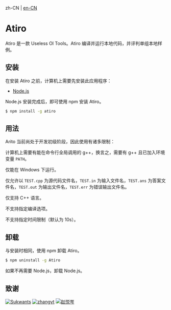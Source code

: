 zh-CN | [en-CN](./README_en-CN.md)

# Atiro

Atiro 是一款 Useless OI Tools。Atiro 编译并运行本地代码，并评判单组本地样例。

## 安装

在安装 Atiro 之前，计算机上需要先安装此应用程序：

  - [Node.js](https://nodejs.org/)

Node.js 安装完成后，即可使用 npm 安装 Atiro。

```bash
$ npm install -g atiro
```

## 用法

Arito 当前尚处于开发初级阶段，因此使用有诸多限制：

计算机上需要有能在命令行全局调用的 g++，换言之，需要有 g++ 且已加入环境变量 ``PATH``。

仅能在 Windows 下运行。

仅允许以 ``TEST.cpp`` 为源代码文件名，``TEST.in`` 为输入文件名，``TEST.ans`` 为答案文件名，``TEST.out`` 为输出文件名，``TEST.err`` 为错误输出文件名。

仅支持 C++ 语言。

不支持指定编译选项。

不支持指定时间限制（默认为 $10\mathrm{s}$）。

## 卸载

与安装时相同，使用 npm 卸载 Atiro。

```bash
$ npm uninstall -g Atiro
```

如果不再需要 Node.js，卸载 Node.js。

## 致谢

[![Sukwants](https://avatars.githubusercontent.com/u/95968907?s=64&v=4)](https://github.com/Sukwants) [![zhangyt](https://avatars.githubusercontent.com/u/115882588?s=64&v=4)](https://github.com/zzhangyitian) [![赵悦岑](https://avatars.githubusercontent.com/u/96607031?s=64&v=4)](https://github.com/2745518585)